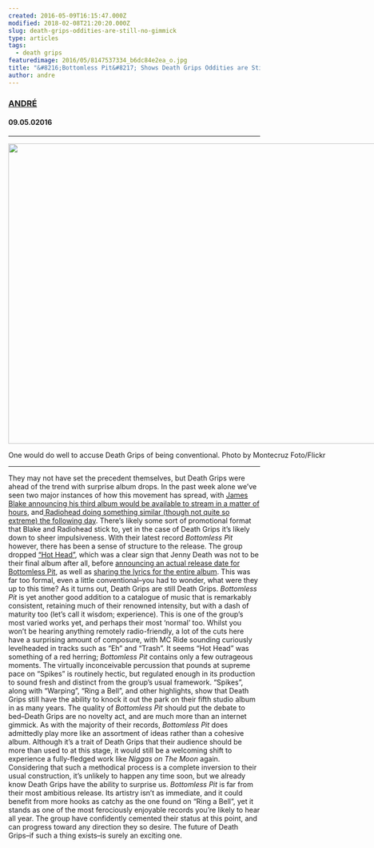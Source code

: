 ```yaml
---
created: 2016-05-09T16:15:47.000Z
modified: 2018-02-08T21:20:20.000Z
slug: death-grips-oddities-are-still-no-gimmick
type: articles
tags:
  - death grips
featuredimage: 2016/05/8147537334_b6dc84e2ea_o.jpg
title: "&#8216;Bottomless Pit&#8217; Shows Death Grips Oddities are Still No Gimmick"
author: andre
---
```

### [ANDRÉ](<https://twitter.com/AndreDack>)
#### 09\.05.02016
------

<div id="attachment_2067" style="width: 902px" class="wp-caption aligncenter"><img class="wp-image-2067" src="2016/05/8147537334_b6dc84e2ea_o.jpg" alt="" width="892" height="600" srcset="2016/05/8147537334_b6dc84e2ea_o.jpg 968w, 2016/05/8147537334_b6dc84e2ea_o.jpg 300w, 2016/05/8147537334_b6dc84e2ea_o.jpg 768w, 2016/05/8147537334_b6dc84e2ea_o.jpg 800w" sizes="(max-width: 892px) 100vw, 892px"><p class="wp-caption-text">One would do well to accuse Death Grips of being conventional. Photo by Montecruz Foto/Flickr</p></div>

------
They may not have set the precedent themselves, but Death Grips were ahead of the trend with surprise album drops. In the past week alone we’ve seen two major instances of how this movement has spread, with [James Blake announcing his third album would be available to stream in a matter of hours](<http://pitchfork.com/news/65268-james-blakes-new-album-the-colour-in-anything-is-out-tonight/>), and[ Radiohead doing something similar (though not quite so extreme) the following day](<http://pitchfork.com/news/65297-radiohead-announce-new-album-release-date-share-daydreaming-video/>). There’s likely some sort of promotional format that Blake and Radiohead stick to, yet in the case of Death Grips it’s likely down to sheer impulsiveness. With their latest record *Bottomless Pit* however, there has been a sense of structure to the release. The group dropped [“Hot Head”](<https://www.youtube.com/watch?v=UQm8qpexnjo>), which was a clear sign that Jenny Death was not to be their final album after all, before [announcing an actual release date for Bottomless Pit](<http://pitchfork.com/news/61741-death-grips-announce-new-album-bottomless-pit-release-date-share-lyrics/>), as well as [sharing the lyrics for the entire album](<http://thirdworlds.net/pit.php>). This was far too formal, even a little conventional–you had to wonder, what were they up to this time?
As it turns out, Death Grips are still Death Grips. *Bottomless Pit* is yet another good addition to a catalogue of music that is remarkably consistent, retaining much of their renowned intensity, but with a dash of maturity too (let’s call it wisdom; experience). This is one of the group’s most varied works yet, and perhaps their most ‘normal’ too. Whilst you won’t be hearing anything remotely radio-friendly, a lot of the cuts here have a surprising amount of composure, with MC Ride sounding curiously levelheaded in tracks such as “Eh” and “Trash”. It seems “Hot Head” was something of a red herring; *Bottomless Pit* contains only a few outrageous moments. The virtually inconceivable percussion that pounds at supreme pace on “Spikes” is routinely hectic, but regulated enough in its production to sound fresh and distinct from the group’s usual framework. “Spikes”, along with “Warping”, “Ring a Bell”, and other highlights, show that Death Grips still have the ability to knock it out the park on their fifth studio album in as many years. The quality of *Bottomless Pit* should put the debate to bed–Death Grips are no novelty act, and are much more than an internet gimmick.
As with the majority of their records, *Bottomless Pit* does admittedly play more like an assortment of ideas rather than a cohesive album. Although it’s a trait of Death Grips that their audience should be more than used to at this stage, it would still be a welcoming shift to experience a fully-fledged work like *Niggas on The Moon* again. Considering that such a methodical process is a complete inversion to their usual construction, it’s unlikely to happen any time soon, but we already know Death Grips have the ability to surprise us. *Bottomless Pit* is far from their most ambitious release. Its artistry isn’t as immediate, and it could benefit from more hooks as catchy as the one found on “Ring a Bell”, yet it stands as one of the most ferociously enjoyable records you’re likely to hear all year. The group have confidently cemented their status at this point, and can progress toward any direction they so desire. The future of Death Grips–if such a thing exists–is surely an exciting one.